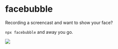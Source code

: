 # facebubble

Recording a screencast and want to show your face? 

`npx facebubble` and away you go.

![](https://user-images.githubusercontent.com/36711/35318892-8e487f92-0131-11e8-8c0a-f03a0c8d5ef0.png)
